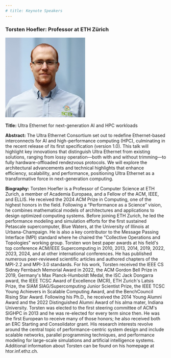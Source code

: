 ```yaml
---
# title: Keynote Speakers
---
```


### Torsten Hoefler: Professor at ETH Zürich

<img src="/assets/img/hoefler_dinfk.jpg">

**Title:** Ultra Ethernet for next-generation AI and HPC workloads

**Abstract:** The Ultra Ethernet Consortium set out to redefine Ethernet-based interconnects for AI and high-performance computing (HPC), culminating in the recent release of its first specification (version 1.0). This talk will highlight key innovations that distinguish Ultra Ethernet from existing solutions, ranging from lossy operation—both with and without trimming—to fully hardware-offloaded rendezvous protocols. We will explore the architectural advancements and technical highlights that enhance efficiency, scalability, and performance, positioning Ultra Ethernet as a transformative force in next-generation computing.

**Biography:** Torsten Hoefler is a Professor of Computer Science at ETH Zurich, a member of Academia Europaea, and a Fellow of the ACM, IEEE, and ELLIS.  He received the 2024 ACM Prize in Computing, one of the highest honors in the field.  Following a “Performance as a Science” vision, he combines mathematical models of architectures and applications to design optimized computing systems.  Before joining ETH Zurich, he led the performance modeling and simulation efforts for the first sustained Petascale supercomputer, Blue Waters, at the University of Illinois at Urbana-Champaign.  He is also a key contributor to the Message Passing Interface (MPI) standard where he chaired the "Collective Operations and Topologies" working group.  Torsten won best paper awards at his field's top conference ACM/IEEE Supercomputing in 2010, 2013, 2014, 2019, 2022, 2023, 2024, and at other international conferences.  He has published numerous peer-reviewed scientific articles and authored chapters of the MPI-2.2 and MPI-3.0 standards.  For his work, Torsten received the IEEE CS Sidney Fernbach Memorial Award in 2022, the ACM Gordon Bell Prize in 2019, Germany's Max Planck-Humboldt Medal, the ISC Jack Dongarra award, the IEEE TCSC Award of Excellence (MCR), ETH Zurich's Latsis Prize, the SIAM SIAG/Supercomputing Junior Scientist Prize, the IEEE TCSC Young Achievers in Scalable Computing Award, and the BenchCouncil Rising Star Award.  Following his Ph.D., he received the 2014 Young Alumni Award and the 2022 Distinguished Alumni Award of his alma mater, Indiana University.  Torsten was elected to the first steering committee of ACM's SIGHPC in 2013 and he was re-elected for every term since then.  He was the first European to receive many of those honors; he also received both an ERC Starting and Consolidator grant.  His research interests revolve around the central topic of performance-centric system design and include scalable networks, parallel programming techniques, and performance modeling for large-scale simulations and artificial intelligence systems.  Additional information about Torsten can be found on his homepage at htor.inf.ethz.ch.


